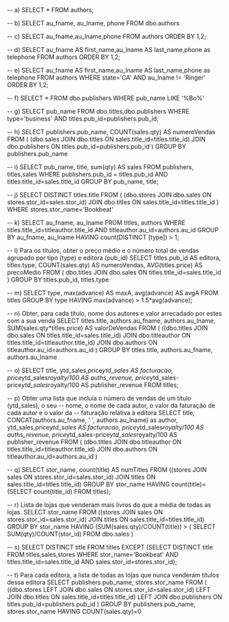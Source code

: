 

-- a)
SELECT * FROM authors;

-- b)
SELECT au_fname, au_lname, phone FROM dbo.authors


-- c)
SELECT au_fname,au_lname,phone FROM authors
ORDER BY 1,2;


-- d)
SELECT au_fname AS first_name,au_lname AS last_name,phone as telephone FROM authors
ORDER BY 1,2;


-- e)
SELECT au_fname AS first_name,au_lname AS last_name,phone as telephone FROM authors
WHERE state='CA' AND au_lname != 'Ringer'
ORDER BY 1,2;


-- f)
SELECT * FROM dbo.publishers WHERE pub_name LIKE '%Bo%'


-- g)
SELECT pub_name
FROM dbo.titles,dbo.publishers
WHERE type='business' AND  titles.pub_id=publishers.pub_id;


-- h)
SELECT publishers.pub_name, COUNT(sales.qty) AS numeroVendas
	FROM (
		(dbo.sales JOIN dbo.titles
			ON sales.title_id=titles.title_id) JOIN dbo.publishers
				ON titles.pub_id=publishers.pub_id
	)
	GROUP BY publishers.pub_name


-- i)
SELECT pub_name, title, sum(qty) AS sales
FROM publishers, titles,sales
WHERE publishers.pub_id = titles.pub_id AND titles.title_id=sales.title_id
GROUP BY pub_name, title;


-- j)
SELECT DISTINCT titles.title
	FROM (
		(dbo.stores JOIN dbo.sales
			ON stores.stor_id=sales.stor_id) JOIN dbo.titles
				ON sales.title_id=titles.title_id
	)
	WHERE stores.stor_name='Bookbeat'


-- k)
SELECT au_fname, au_lname
FROM titles, authors 
WHERE titles.title_id=titleauthor.title_id AND titleauthor.au_id=authors.au_id
GROUP BY au_fname, au_lname
HAVING count(DISTINCT [type]) > 1;


-- l) Para os títulos, obter o preço médio e o número total de vendas agrupado por tipo (type) e editora (pub_id)
SELECT titles.pub_id AS editora, titles.type, COUNT(sales.qty) AS numeroVendas, AVG(titles.price) AS precoMedio
	FROM (
		dbo.titles JOIN dbo.sales
			ON titles.title_id=sales.title_id
	)
	GROUP BY titles.pub_id, titles.type


-- m)
SELECT type, max(advance) AS maxA, avg(advance) AS avgA
FROM titles
GROUP BY type
HAVING max(advance) > 1.5*avg(advance);


-- n) Obter, para cada título, nome dos autores e valor arrecadado por estes com a sua venda
SELECT titles.title, authors.au_fname, authors.au_lname, SUM(sales.qty*titles.price) AS valorDeVendas
	FROM (
		((dbo.titles JOIN dbo.sales
			ON titles.title_id=sales.title_id) JOIN dbo.titleauthor
				ON titles.title_id=titleauthor.title_id) JOIN dbo.authors
					ON titleauthor.au_id=authors.au_id
	)
	GROUP BY titles.title, authors.au_fname, authors.au_lname


-- o)
SELECT title, ytd_sales,price*ytd_sales AS facturacao, price*ytd_sales*royalty/100 AS auths_revenue, price*ytd_sales-price*ytd_sales*royalty/100 AS publisher_revenue 
FROM titles;


-- p) Obter uma lista que incluía o número de vendas de um título (ytd_sales), o seu
-- nome, o nome de cada autor, o valor da faturação de cada autor e o valor da
-- faturação relativa à editora
SELECT title, CONCAT(authors.au_fname, ' ', authors.au_lname) as author, ytd_sales,price*ytd_sales AS facturacao, price*ytd_sales*royalty/100 AS auths_revenue, price*ytd_sales-price*ytd_sales*royalty/100 AS publisher_revenue 
	FROM (
		(dbo.titles JOIN dbo.titleauthor
			ON titles.title_id=titleauthor.title_id) JOIN dbo.authors
				ON titleauthor.au_id=authors.au_id
	)


-- q)
SELECT stor_name, count(title) AS numTitles
FROM ((stores JOIN sales ON stores.stor_id=sales.stor_id) JOIN titles ON sales.title_id=titles.title_id)
GROUP BY stor_name
HAVING count(title)=(SELECT count(title_id) FROM titles);


-- r) Lista de lojas que venderam mais livros do que a média de todas as lojas.
SELECT stor_name
FROM ((stores JOIN sales ON stores.stor_id=sales.stor_id) JOIN titles ON sales.title_id=titles.title_id)
GROUP BY stor_name
HAVING (SUM(sales.qty)/COUNT(title)) > (
	SELECT SUM(qty)/COUNT(stor_id) FROM dbo.sales
)


-- s)
SELECT DISTINCT title FROM titles
EXCEPT 
(SELECT DISTINCT title
FROM titles,sales,stores
WHERE stor_name='Bookbeat' AND titles.title_id=sales.title_id AND sales.stor_id=stores.stor_id);


-- t) Para cada editora, a lista de todas as lojas que nunca venderam títulos dessa editora
SELECT publishers.pub_name, stores.stor_name
	FROM (
		((dbo.stores LEFT JOIN dbo.sales
			ON stores.stor_id=sales.stor_id) LEFT JOIN dbo.titles
				ON sales.title_id=titles.title_id) LEFT JOIN dbo.publishers
					ON titles.pub_id=publishers.pub_id
	)
	GROUP BY publishers.pub_name, stores.stor_name
	HAVING COUNT(sales.qty)=0